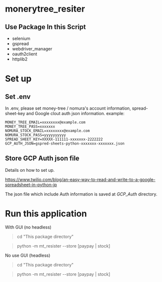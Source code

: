 # monerytree_resiter

## Use Package In this Script
- selenium
- gspread
- webdriver_manager
- oauth2client
- httplib2
# Set up
## Set .env
In .env, please set money-tree / nomura's account information, spread-sheet-key and  Google clout auth json information.
example:
```
MONEY_TREE_EMAIL=xxxxxxxx@example.com
MONEY_TREE_PASS=xxxxxxx
NOMURA_STOCK_EMAIL=xxxxxxxx@example.com
NOMURA_STOCK_PASS=yyyyyyyyyy
SPREAD_SHEET_KEY=XXXXX-111111-xxxxxxx-2222222
GCP_AUTH_JSON=gspred-sheets-python-xxxxxxx-xxxxxxx.json
```

## Store GCP Auth json file
Details on how to set up.

https://www.twilio.com/blog/an-easy-way-to-read-and-write-to-a-google-spreadsheet-in-python-jp

The json file which include Auth information is saved at *GCP_Auth* directory.
# Run this application
With GUI (no headless)
> cd  "This package directory"

> python -m mt_resister --store [paypay | stock]

No use GUI (headless)
> cd "This package directory"

> python -m mt_resister --store [paypay | stock]